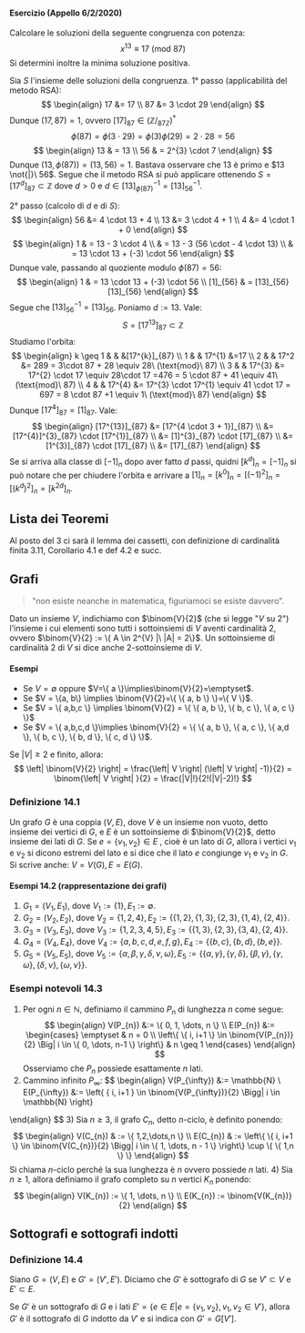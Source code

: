 #### Esercizio (Appello 6/2/2020)
Calcolare le soluzioni della seguente congruenza con potenza:
$$
x^{13} \equiv 17\ (\text{mod}\ 87)
$$
Si determini inoltre la minima soluzione positiva.

Sia $S$ l'insieme delle soluzioni della congruenza.
1° passo (applicabilità del metodo RSA):
$$
\begin{align}
17 &= 17 \\
87 &= 3 \cdot 29
\end{align}
$$
Dunque $(17, 87)=1$, ovvero $[17]_{87} \in (\mathbb{Z}\big/_{87\mathbb{Z}})^{*}$
$$
\phi(87) = \phi(3 \cdot 29) = \phi(3)\phi(29) = 2 \cdot 28 = 56
$$
$$
\begin{align}
13 & = 13 \\
56 & = 2^{3} \cdot 7
\end{align}
$$
Dunque $(13, \phi(87)) = (13, 56) = 1$. Bastava osservare che $13$ è primo e $13 \not{|}\ 56$. Segue che il metodo RSA si può applicare ottenendo $S = [17^{d}]_{87} \subset \mathbb{Z}$ dove $d > 0$ e $d \in [13]_{\phi(87)}^{-1}=[13]_{56}^{-1}$.

2° passo (calcolo di $d$ e di $S$):
$$
\begin{align}
56 &= 4 \cdot 13 + 4 \\
13 &= 3 \cdot 4 + 1 \\
4 &= 4 \cdot 1 + 0
\end{align}
$$
$$
\begin{align}
1 & = 13 - 3 \cdot 4 \\
 & = 13 - 3 (56 \cdot - 4 \cdot 13) \\
 & =  13 \cdot 13 + (-3) \cdot 56
\end{align}
$$
Dunque vale, passando al quoziente modulo $\phi(87)= 56$:
$$
\begin{align}
1 & = 13 \cdot 13 + (-3) \cdot 56 \\
[1]_{56}  & = [13]_{56} [13]_{56}
\end{align}
$$
Segue che $[13]_{56}^{-1} = [13]_{56}$. Poniamo $d:=13$.
Vale:
$$
S = [17^{13}]_{87} \subset \mathbb{Z}
$$
Studiamo l'orbita:
$$
\begin{align}
k \geq 1 & &  &[17^{k}]_{87} \\
1 & & 17^{1} &=17 \\
2 & & 17^2 &=  289 = 3\cdot 87 + 28 \equiv 28\ (\text{mod}\ 87) \\
3 &  & 17^{3} &= 17^{2} \cdot 17 \equiv 28\cdot 17 =476 = 5 \cdot 87 + 41 \equiv 41\ (\text{mod}\ 87) \\
4 &  & 17^{4} &=  17^{3} \cdot 17^{1} \equiv 41 \cdot 17 = 697 = 8 \cdot 87 +1 \equiv 1\ (\text{mod}\ 87)
\end{align}
$$
Dunque $[17^{4}]_{87} = [1]_{87}$.
Vale:
$$
\begin{align}
[17^{13}]_{87} &= [17^{4 \cdot 3 + 1}]_{87}  \\
   &= [17^{4}]^{3}_{87} \cdot [17^{1}]_{87} \\
   &= [1]^{3}_{87} \cdot [17]_{87} \\
   &= [1^{3}]_{87} \cdot [17]_{87} \\
   &= [17]_{87}
\end{align}
$$
Se si arriva alla classe di $[-1]_{n}$ dopo aver fatto $d$ passi, quidni $[k^{d}]_{n}=[-1]_{n}$ si può notare che per chiudere l'orbita e arrivare a $[1]_{n}=[k^{0}]_{n}=[(-1)^{2}]_{n}=[(k^{d})^{2}]_{n}=[k^{2d}]_{n}$.
## Lista dei Teoremi
Al posto del 3 ci sarà il lemma dei cassetti, con definizione di cardinalità finita 3.11, Corollario 4.1 e def 4.2 e succ.
## Grafi
> "non esiste neanche in matematica, figuriamoci se esiste davvero".

Dato un insieme $V$, indichiamo con $\binom{V}{2}$ (che si legge "$V$ su $2$") l'insieme i cui elementi sono tutti i sottoinsiemi di $V$ aventi cardinalità $2$, ovvero $\binom{V}{2} := \{ A \in 2^{V} |\  |A| = 2\}$. Un sottoinsieme di cardinalità $2$ di $V$ si dice anche $2$-sottoinsieme di $V$.

#### Esempi
- Se $V= \emptyset$ oppure $V=\{ a \}\implies\binom{V}{2}=\emptyset$.
- Se $V = \{a, b\} \implies \binom{V}{2}=\{ \{ a, b \} \}=\{ V \}$.
- Se $V = \{ a,b,c \} \implies \binom{V}{2} = \{ \{ a, b \}, \{ b, c \}, \{ a, c \} \}$
- Se $V = \{ a,b,c,d \}\implies \binom{V}{2} = \{ \{ a, b \}, \{ a, c \}, \{ a,d \}, \{ b, c \}, \{ b, d \}, \{ c, d \} \}$.

Se $|V| \geq 2$ e finito, allora:
$$
\left| \binom{V}{2} \right| = \frac{\left| V \right| (\left| V \right| -1)}{2} = \binom{\left| V \right| }{2} = \frac{|V|!}{2!(|V|-2)!} 
$$
### Definizione 14.1
Un grafo $G$ è una coppia $(V, E)$, dove $V$ è un insieme non vuoto, detto insieme dei vertici di $G$, e $E$ è un sottoinsieme di $\binom{V}{2}$, detto insieme dei lati di $G$.
Se $e=\{ v_{1},v_{2} \} \in E$ , cioè è un lato di $G$, allora i vertici $v_{1}$ e $v_{2}$ si dicono estremi del lato e si dice che il lato $e$ congiunge $v_{1}$ e $v_{2}$ in $G$. Si scrive anche: $V = V(G), E = E(G)$.

#### Esempi 14.2 (rappresentazione dei grafi)
1) $G_{1} = (V_{1}, E_{1})$, dove $V_{1}:=\{ 1 \},E_{1}:=\emptyset$.
2) $G_{2}= (V_{2}, E_{2})$, dove $V_{2}=\{ 1,2,4 \}, E_{2}:=\{ \{ 1,2 \}, \{ 1,3 \}, \{ 2,3 \}, \{ 1,4 \}, \{ 2,4 \} \}$.
3) $G_{3}=(V_{3}, E_{3})$, dove $V_{3}:=\{ 1,2,3,4,5 \}, E_{3}:=\{ \{ 1,3 \}, \{ 2,3 \}, \{ 3,4 \}, \{ 2, 4 \} \}$.
4) $G_{4}=(V_{4}, E_{4})$, dove $V_{4}:=\{ a,b,c,d,e,f,g \}, E_{4}:=\{ \{ b,c \}, \{ b,d \}, \{ b,e \} \}$.
5) $G_{5}=(V_{5}, E_{5})$, dove $V_{5}:=\{ \alpha, \beta, \gamma, \delta, \nu, \omega \}, E_{5}:=\{ \{ \alpha, \gamma \}, \{ \gamma, \delta \}, \{ \beta, \gamma \}, \{ \gamma, \omega \}, \{ \delta, \nu \}, \{ \omega, \nu \}\}$.

### Esempi notevoli 14.3
1) Per ogni $n\in \mathbb{N}$, definiamo il cammino $P_{n}$ di lunghezza $n$ come segue:
$$
\begin{align}
V(P_{n}) &:= \{ 0, 1, \dots, n \} \\
E(P_{n}) &:= \begin{cases}
\emptyset & n = 0 \\
\left\{ \{ i, i+1 \} \in \binom{V(P_{n})}{2} \Big| i \in \{ 0, \dots, n-1 \} \right\} & n \geq 1
\end{cases}
\end{align}
$$
Osserviamo che $P_{n}$ possiede esattamente $n$ lati.
2) Cammino infinito $P_{\infty}$:
$$
\begin{align}
V(P_{\infty}) &:= \mathbb{N}  \\
 E(P_{\infty}) &:=
\left\{ \{ i, i+1 \} \in \binom{V(P_{\infty})}{2} \Bigg| i \in \mathbb{N} \right\}

\end{align}
$$
3) Sia $n \geq 3$, il grafo $C_{n}$, detto $n$-ciclo, è definito ponendo:
$$
\begin{align}
V(C_{n})  & := \{ 1,2,\dots,n \} \\
E(C_{n})  & := \left\{ \{ i, i+1 \} \in \binom{V(C_{n})}{2} \Bigg| i \in \{ 1, \dots, n - 1 \} \right\} \cup \{ \{ 1,n \} \}
\end{align}
$$
Si chiama $n$-ciclo perché la sua lunghezza è $n$ ovvero possiede $n$ lati.
4) Sia $n\geq 1$, allora definiamo il grafo completo su $n$ vertici $K_{n}$ ponendo:
$$
\begin{align}
V(K_{n}) := \{ 1, \dots, n \} \\
E(K_{n}) := \binom{V(K_{n})}{2}
\end{align}
$$
## Sottografi e sottografi indotti
### Definizione 14.4
Siano $G = (V, E)$ e $G'=(V', E')$. Diciamo che $G'$ è sottografo di $G$ se $V' \subset V$ e $E' \subset E$.

Se $G'$ è un sottografo di $G$ e i lati $E' = \{ e \in E | e = \{ v_{1},v_{2} \}, v_{1},v_{2} \in V' \}$, allora $G'$ è il sottografo di $G$ indotto da $V'$ e si indica con $G' = G[V']$.